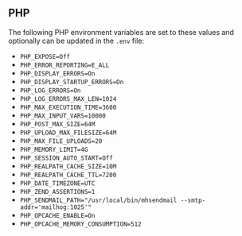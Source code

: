 ## PHP

The following PHP environment variables are set to these values and optionally can be updated in the `.env` file:

* `PHP_EXPOSE=Off`
* `PHP_ERROR_REPORTING=E_ALL`
* `PHP_DISPLAY_ERRORS=On`
* `PHP_DISPLAY_STARTUP_ERRORS=On`
* `PHP_LOG_ERRORS=On`
* `PHP_LOG_ERRORS_MAX_LEN=1024`
* `PHP_MAX_EXECUTION_TIME=3600`
* `PHP_MAX_INPUT_VARS=10000`
* `PHP_POST_MAX_SIZE=64M`
* `PHP_UPLOAD_MAX_FILESIZE=64M`
* `PHP_MAX_FILE_UPLOADS=20`
* `PHP_MEMORY_LIMIT=4G`
* `PHP_SESSION_AUTO_START=Off`
* `PHP_REALPATH_CACHE_SIZE=10M`
* `PHP_REALPATH_CACHE_TTL=7200`
* `PHP_DATE_TIMEZONE=UTC`
* `PHP_ZEND_ASSERTIONS=1`
* `PHP_SENDMAIL_PATH="/usr/local/bin/mhsendmail --smtp-addr='mailhog:1025'"`
* `PHP_OPCACHE_ENABLE=On`
* `PHP_OPCACHE_MEMORY_CONSUMPTION=512`

